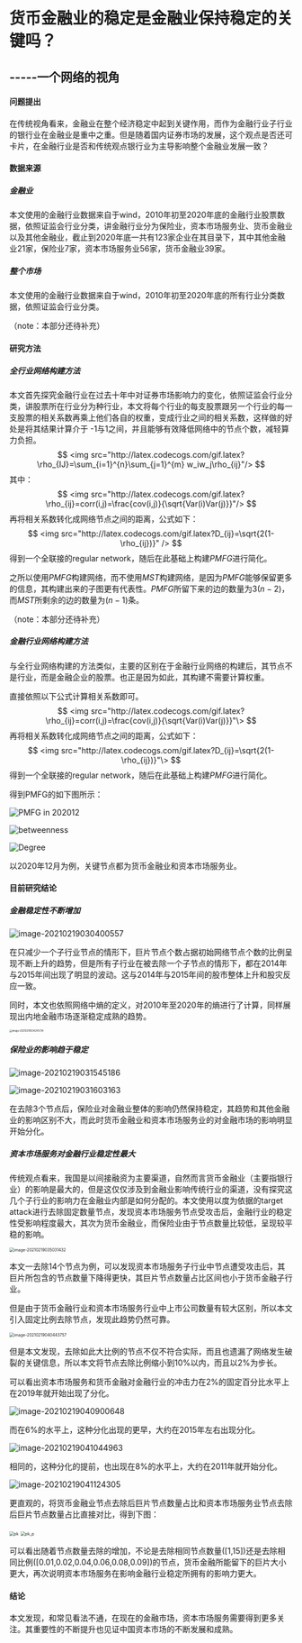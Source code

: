 # 货币金融业的稳定是金融业保持稳定的关键吗？

## -----一个网络的视角

#### **问题提出**

在传统视角看来，金融业在整个经济稳定中起到关键作用，而作为金融行业子行业的银行业在金融业是重中之重。但是随着国内证券市场的发展，这个观点是否还可卡片，在金融行业是否和传统观点银行业为主导影响整个金融业发展一致？

#### **数据来源**

##### **金融业**

本文使用的金融行业数据来自于wind，2010年初至2020年底的金融行业股票数据，依照证监会行业分类，讲金融行业分为保险业，资本市场服务业、货币金融业以及其他金融业，截止到2020年底一共有123家企业在其目录下，其中其他金融业21家，保险业7家，资本市场服务业56家，货币金融业39家。

##### **整个市场**

本文使用的金融行业数据来自于wind，2010年初至2020年底的所有行业分类数据，依照证监会行业分类。

（note：本部分还待补充）

#### **研究方法**

##### **全行业网络构建方法**

本文首先探究金融行业在过去十年中对证券市场影响力的变化，依照证监会行业分类，讲股票所在行业分为种行业，本文将每个行业的每支股票跟另一个行业的每一支股票的相关系数再乘上他们各自的权重，变成行业之间的相关系数，这样做的好处是将其结果计算介于 -1与1之间，并且能够有效降低网络中的节点个数，减轻算力负担。
$$
<img src="http://latex.codecogs.com/gif.latex?\rho_{IJ}=\sum_{i=1}^{n}\sum_{j=1}^{m} w_iw_j\rho_{ij}"/>
$$
其中：
$$
<img src="http://latex.codecogs.com/gif.latex?\rho_{ij}=corr(i,j)=\frac{cov(i,j)}{\sqrt{Var(i)Var(j)}}"/>
$$
再将相关系数转化成网络节点之间的距离，公式如下：
$$
<img src="http://latex.codecogs.com/gif.latex?D_{ij}=\sqrt{2(1-\rho_{ij})}" />
$$
得到一个全联接的regular network，随后在此基础上构建$PMFG$进行简化。

之所以使用$PMFG$构建网络，而不使用$MST$构建网络，是因为$PMFG$能够保留更多的信息，其构建出来的子图更有代表性。$PMFG$所留下来的边的数量为$3(n-2)$，而$MST$所剩余的边的数量为$(n-1)$条。

（note：本部分还待补充）

##### **金融行业网络构建方法**

与全行业网络构建的方法类似，主要的区别在于金融行业网络的构建后，其节点不是行业，而是金融企业的股票。也正是因为如此，其构建不需要计算权重。

直接依照以下公式计算相关系数即可。
$$
<img src="http://latex.codecogs.com/gif.latex?\rho_{ij}=corr(i,j)=\frac{cov(i,j)}{\sqrt{Var(i)Var(j)}}"\>
$$
再将相关系数转化成网络节点之间的距离，公式如下：
$$
<img src="http://latex.codecogs.com/gif.latex?D_{ij}=\sqrt{2(1-\rho_{ij})}"\>
$$
得到一个全联接的regular network，随后在此基础上构建$PMFG$进行简化。

得到PMFG的如下图所示：

![PMFG in 202012](https://i.loli.net/2021/02/18/BK9LOVtkTic2QPI.png)

![betweenness](https://i.loli.net/2021/02/19/MGIKOw5gmYsSjuR.png)

![Degree](https://i.loli.net/2021/02/19/ydUiXrptOjImEk5.png)

以2020年12月为例，关键节点都为货币金融业和资本市场服务业。

#### **目前研究结论**

##### **金融稳定性不断增加**

![image-20210219030400557](https://i.loli.net/2021/02/19/D6WCJNxaZiRYtMo.png)

在只减少一个子行业节点的情形下，巨片节点个数占据初始网络节点个数的比例呈现不断上升的趋势，但是所有子行业在被去除一个子节点的情形下，都在2014年与2015年间出现了明显的波动。这与2014年与2015年间的股市整体上升和股灾反应一致。

同时，本文也依照网络中熵的定义，对2010年至2020年的熵进行了计算，同样展现出内地金融市场逐渐稳定成熟的趋势。

<img src="https://i.loli.net/2021/02/19/6B4CSYLsqvxQw73.png" alt="image-20210219034245734" style="zoom:30%;" />

##### **保险业的影响趋于稳定**

![image-20210219031545186](https://i.loli.net/2021/02/19/jiWLGd9UpnKzotD.png)

![image-20210219031603163](https://i.loli.net/2021/02/19/w6G1B9LXpANqlVJ.png)

 在去除3个节点后，保险业对金融业整体的影响仍然保持稳定，其趋势和其他金融业的影响区别不大，而此时货币金融业和资本市场服务业的对金融市场的影响明显开始分化。

##### **资本市场服务对金融行业稳定性最大**

传统观点看来，我国是以间接融资为主要渠道，自然而言货币金融业（主要指银行业）的影响是最大的，但是这仅仅涉及到金融业影响传统行业的渠道，没有探究这几个子行业的影响力在金融业内部是如何分配的。本文使用以度为依据的target attack进行去除固定数量节点，发现资本市场服务节点受攻击后，金融行业的稳定性受影响程度最大，其次为货币金融业，而保险业由于节点数量比较低，呈现较平稳的影响。

<img src="https://i.loli.net/2021/02/19/P9pbZIyJsdYhoxM.png" alt="image-20210219035031432" style="zoom:50%;" />

本文一去除14个节点为例，可以发现资本市场服务子行业中节点遭受攻击后，其巨片所包含的节点数量下降得更快，其巨片节点数量占比区间也小于货币金融子行业。

但是由于货币金融行业和资本市场服务行业中上市公司数量有较大区别，所以本文引入固定比例去除节点，发现此趋势仍然可靠。

<img src="https://i.loli.net/2021/02/19/ezOLDhbcXpkqSRg.png" alt="image-20210219040443757" style="zoom:50%;" />

但是本文发现，去除如此大比例的节点不仅不符合实际，而且也遗漏了网络发生破裂的关键信息，所以本文将节点去除比例缩小到10%以内，而且以2%为步长。

可以看出资本市场服务和货币金融对金融行业的冲击力在2%的固定百分比水平上在2019年就开始出现了分化。

![image-20210219040900648](https://i.loli.net/2021/02/19/ZqNX75C1Grk6luy.png)

而在6%的水平上，这种分化出现的更早，大约在2015年左右出现分化。

![image-20210219041044963](https://i.loli.net/2021/02/19/2ZfxJP1EliFS53k.png)

相同的，这种分化的提前，也出现在8%的水平上，大约在2011年就开始分化。

![image-20210219041124305](https://i.loli.net/2021/02/19/DEnIekL4btJCrcy.png)

更直观的，将货币金融业节点去除后巨片节点数量占比和资本市场服务业节点去除后巨片节点数量占比直接对比，得到下图：

<img src="https://i.loli.net/2021/02/19/NF94HP2GtoOqSQ6.png" alt="pk" style="zoom:50%;" />

<img src="https://i.loli.net/2021/02/19/BZEO4mLqyeXaHCA.png" alt="pk_p" style="zoom:50%;" />

可以看出随着节点数量去除的增加，不论是去除相同节点数量([1,15])还是去除相同比例([0.01,0.02,0.04,0.06,0.08,0.09])的节点，货币金融所能留下的巨片大小更大，再次说明资本市场服务在影响金融行业稳定所拥有的影响力更大。

#### 结论

本文发现，和常见看法不通，在现在的金融市场，资本市场服务需要得到更多关注。其重要性的不断提升也见证中国资本市场的不断发展和成熟。

